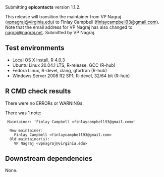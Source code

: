 Submitting **epicontacts** version 1.1.2.

This release will transition the maintainer from VP Nagraj (vpnagraj@virginia.edu) to Finlay Campbell (finlaycampbell93@gmail.com). Note that the email address for VP Nagraj has also changed to nagraj@nagraj.net. Submitted by VP Nagraj.

## Test environments

* Local OS X install, R 4.0.3
* Ubuntu Linux 20.04.1 LTS, R-release, GCC (R-hub)
* Fedora Linux, R-devel, clang, gfortran (R-hub)
* Windows Server 2008 R2 SP1, R-devel, 32/64 bit (R-hub)

## R CMD check results

There were no ERRORs or WARNINGs.

There was 1 note:

```
 Maintainer: 'Finlay Campbell <finlaycampbell93@gmail.com>'
  
  New maintainer:
    Finlay Campbell <finlaycampbell93@gmail.com>
  Old maintainer(s):
    VP Nagraj <vpnagraj@virginia.edu>
```

## Downstream dependencies

None.
